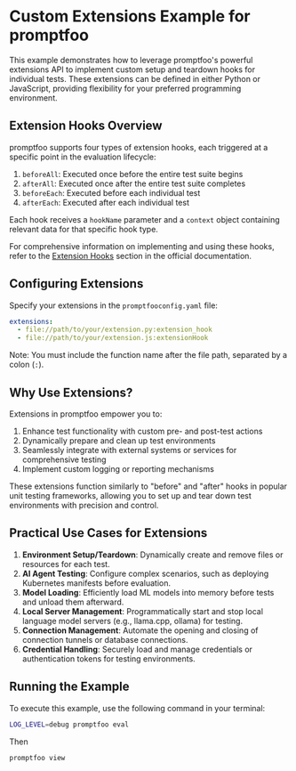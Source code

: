 # Custom Extensions Example for promptfoo

This example demonstrates how to leverage promptfoo's powerful extensions API to implement custom setup and teardown hooks for individual tests. These extensions can be defined in either Python or JavaScript, providing flexibility for your preferred programming environment.

## Extension Hooks Overview

promptfoo supports four types of extension hooks, each triggered at a specific point in the evaluation lifecycle:

1. `beforeAll`: Executed once before the entire test suite begins
2. `afterAll`: Executed once after the entire test suite completes
3. `beforeEach`: Executed before each individual test
4. `afterEach`: Executed after each individual test

Each hook receives a `hookName` parameter and a `context` object containing relevant data for that specific hook type.

For comprehensive information on implementing and using these hooks, refer to the [Extension Hooks](https://www.promptfoo.dev/docs/configuration/reference/#extension-hooks) section in the official documentation.

## Configuring Extensions

Specify your extensions in the `promptfooconfig.yaml` file:

```yaml
extensions:
  - file://path/to/your/extension.py:extension_hook
  - file://path/to/your/extension.js:extensionHook
```

Note: You must include the function name after the file path, separated by a colon (`:`).

## Why Use Extensions?

Extensions in promptfoo empower you to:

1. Enhance test functionality with custom pre- and post-test actions
2. Dynamically prepare and clean up test environments
3. Seamlessly integrate with external systems or services for comprehensive testing
4. Implement custom logging or reporting mechanisms

These extensions function similarly to "before" and "after" hooks in popular unit testing frameworks, allowing you to set up and tear down test environments with precision and control.

## Practical Use Cases for Extensions

1. **Environment Setup/Teardown**: Dynamically create and remove files or resources for each test.
2. **AI Agent Testing**: Configure complex scenarios, such as deploying Kubernetes manifests before evaluation.
3. **Model Loading**: Efficiently load ML models into memory before tests and unload them afterward.
4. **Local Server Management**: Programmatically start and stop local language model servers (e.g., llama.cpp, ollama) for testing.
5. **Connection Management**: Automate the opening and closing of connection tunnels or database connections.
6. **Credential Handling**: Securely load and manage credentials or authentication tokens for testing environments.

## Running the Example

To execute this example, use the following command in your terminal:

```sh
LOG_LEVEL=debug promptfoo eval
```

Then

```sh
promptfoo view
```
